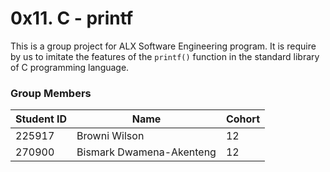 # 0x11. C - printf
This is a group project for ALX Software Engineering program. It is require by us to imitate the features of the <code>printf()</code> function in the standard library of C programming language.

### Group Members
| Student ID | Name                     | Cohort |
| ---------- | ------------------------ | ------ |
| 225917     | Browni Wilson            | 12     |
| 270900     | Bismark Dwamena-Akenteng | 12     |
